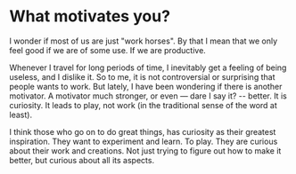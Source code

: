 # What motivates you?

I wonder if most of us are just "work horses". By that I mean that we only feel good if we are of some use. If we are productive.

Whenever I travel for long periods of time, I inevitably get a feeling of being useless, and I dislike it. So to me, it is not controversial or surprising that people wants to work. But lately, I have been wondering if there is another motivator. A motivator much stronger, or even &mdash; dare I say it? -- better. It is curiosity. It leads to play, not work (in the traditional sense of the word at least).

I think those who go on to do great things, has curiosity as their greatest inspiration. They want to experiment and learn. To play. They are curious about their work and creations. Not just trying to figure out how to make it better, but curious about all its aspects.

